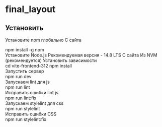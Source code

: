 # final_layout
## Установить
Установите npm глобально С сайта
<div>npm install -g npm</div>
Установите Node.js
Рекомендуемая версия - 14.8 LTS
С сайта
Из NVM (рекомендуется)
Установить зависимости
<div>cd vite-frontend-312
npm install</div>
Запустить сервер
<div>npm run dev</div>
Запускаем lint для js
<div>npm run lint</div>
Исправить ошибки lint js
<div>npm run lint:fix</div>
Запускаем stylelint для css
<div>npm run stylelint</div>
Исправить ошибки CSS
<div>npm run stylelint:fix</div>
